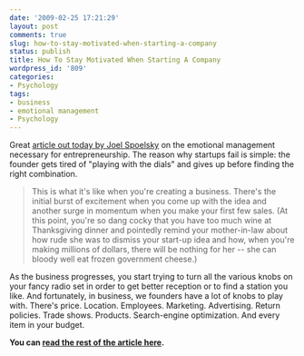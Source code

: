 ```yaml
---
date: '2009-02-25 17:21:29'
layout: post
comments: true
slug: how-to-stay-motivated-when-starting-a-company
status: publish
title: How To Stay Motivated When Starting A Company
wordpress_id: '809'
categories:
- Psychology
tags:
- business
- emotional management
- Psychology
---
```


Great [article out today by Joel Spoelsky](http://www.inc.com/magazine/20090301/how-hard-could-it-be-start-up-static.html?partner=fogcreek) on the emotional management necessary for entrepreneurship.  The reason why startups fail is simple: the founder gets tired of "playing with the dials" and gives up before finding the right combination.



> This is what it's like when you're creating a business. There's the initial burst of excitement when you come up with the idea and another surge in momentum when you make your first few sales. (At this point, you're so dang cocky that you have too much wine at Thanksgiving dinner and pointedly remind your mother-in-law about how rude she was to dismiss your start-up idea and how, when you're making millions of dollars, there will be nothing for her -- she can bloody well eat frozen government cheese.)

As the business progresses, you start trying to turn all the various knobs on your fancy radio set in order to get better reception or to find a station you like. And fortunately, in business, we founders have a lot of knobs to play with. There's price. Location. Employees. Marketing. Advertising. Return policies. Trade shows. Products. Search-engine optimization. And every item in your budget.



**You can [read the rest of the article here](http://www.inc.com/magazine/20090301/how-hard-could-it-be-start-up-static.html?partner=fogcreek).**
